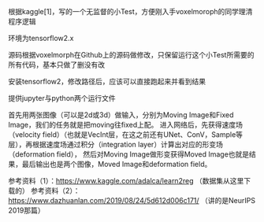 根据kaggle[1]，写的一个无监督的小Test，方便刚入手voxelmoroph的同学理清程序逻辑

环境为tensorflow2.x

源码根据voxelmorph在Github上的源码做修改，只保留运行这个小Test所需要的所有代码，基本只做了删没有改

安装tensorflow2，修改路径后，应该可以直接跑起来并看到结果

提供jupyter与python两个运行文件

首先用两张图像（可以是2d或3d）做输入，分别为Moving Image和Fixed Image，我们的任务就是把moving往fixed上配。
进入网络后，先获得速度场（velocity field）（也就是VecInt层，在这之前还有UNet、ConV，Sample等层），再根据速度场通过积分（integration layer）计算出对应的形变场（deformation field），
然后对Moving Image做形变获得Moved Image也就是结果，最后输出也是两个图像，Moved Image和deformation field。


参考资料（1）：https://www.kaggle.com/adalca/learn2reg  （数据集从这里下载的）
参考资料（2）：https://www.dazhuanlan.com/2019/08/24/5d612d006c171/  （讲的是NeurIPS 2019那篇）